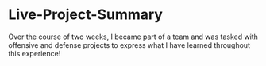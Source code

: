 # Live-Project-Summary
Over the course of two weeks, I became part of a team and was tasked with offensive and defense projects to express what I have learned throughout this experience!
